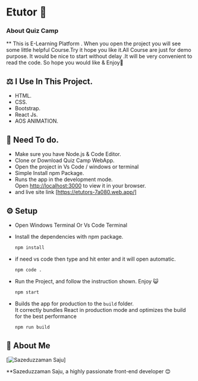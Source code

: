 # Etutor 🚀

### About Quiz Camp

\*\* This is E-Learning Platform . When you open the project you will see some little helpful Course.Try it hope you like it.All Course are just for demo purpose.
It would be nice to start without delay .It will be very convenient to read the code.
So hope you would like & Enjoy🤠

## ⚖️ I Use In This Project.

- HTML.
- CSS.
- Bootstrap.
- React Js.
- AOS ANIMATION.

## 📙 Need To do.

- Make sure you have Node.js & Code Editor.
- Clone or Download Quiz Camp WebApp.
- Open the project in Vs Code / windows or terminal
- Simple Install npm Package.
- Runs the app in the development mode.\
  Open [http://localhost:3000](http://localhost:3000) to view it in your browser.
- and live site link [https://etutors-7a080.web.app/]

## ⚙️ Setup

- Open Windows Terminal Or Vs Code Terminal

- Install the dependencies with npm package.

  ```bash
  npm install
  ```

- if need vs code then type and hit enter and it will open automatic.

  ```bash
  npm code .
  ```

- Run the Project, and follow the instruction shown. Enjoy 😺

  ```bash
  npm start
  ```

- Builds the app for production to the `build` folder.\
  It correctly bundles React in production mode and optimizes the build for the best performance

  ```bash
  npm run build
  ```

## 🤠 About Me

[![Sazeduzzaman Saju](https://avatars.githubusercontent.com/u/107988750?s=400&u=e6802371dcb0d4b678987f132665517ca9293b94&v=4)]

\*\*Sazeduzzaman Saju, a highly passionate front-end developer 😊
